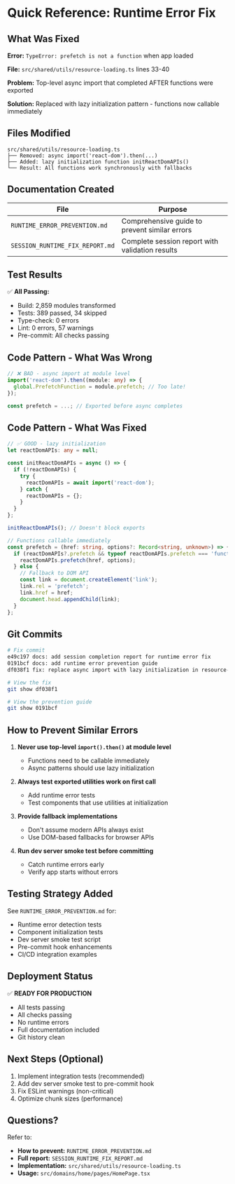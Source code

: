 # Quick Reference: Runtime Error Fix

## What Was Fixed

**Error:** `TypeError: prefetch is not a function` when app loaded

**File:** `src/shared/utils/resource-loading.ts` lines 33-40

**Problem:** Top-level async import that completed AFTER functions were exported

**Solution:** Replaced with lazy initialization pattern - functions now callable immediately

## Files Modified

```text
src/shared/utils/resource-loading.ts
├── Removed: async import('react-dom').then(...)
├── Added: lazy initialization function initReactDomAPIs()
└── Result: All functions work synchronously with fallbacks
```

## Documentation Created

| File                            | Purpose                                         |
| ------------------------------- | ----------------------------------------------- |
| `RUNTIME_ERROR_PREVENTION.md`   | Comprehensive guide to prevent similar errors   |
| `SESSION_RUNTIME_FIX_REPORT.md` | Complete session report with validation results |

## Test Results

✅ **All Passing:**

- Build: 2,859 modules transformed
- Tests: 389 passed, 34 skipped
- Type-check: 0 errors
- Lint: 0 errors, 57 warnings
- Pre-commit: All checks passing

## Code Pattern - What Was Wrong

```typescript
// ❌ BAD - async import at module level
import('react-dom').then((module: any) => {
  global.PrefetchFunction = module.prefetch; // Too late!
});

const prefetch = ...; // Exported before async completes
```

## Code Pattern - What Was Fixed

```typescript
// ✅ GOOD - lazy initialization
let reactDomAPIs: any = null;

const initReactDomAPIs = async () => {
  if (!reactDomAPIs) {
    try {
      reactDomAPIs = await import('react-dom');
    } catch {
      reactDomAPIs = {};
    }
  }
};

initReactDomAPIs(); // Doesn't block exports

// Functions callable immediately
const prefetch = (href: string, options?: Record<string, unknown>) => {
  if (reactDomAPIs?.prefetch && typeof reactDomAPIs.prefetch === 'function') {
    reactDomAPIs.prefetch(href, options);
  } else {
    // Fallback to DOM API
    const link = document.createElement('link');
    link.rel = 'prefetch';
    link.href = href;
    document.head.appendChild(link);
  }
};
```

## Git Commits

```bash
# Fix commit
e49c197 docs: add session completion report for runtime error fix
0191bcf docs: add runtime error prevention guide
df038f1 fix: replace async import with lazy initialization in resource-loading

# View the fix
git show df038f1

# View the prevention guide
git show 0191bcf
```

## How to Prevent Similar Errors

1. **Never use top-level `import().then()` at module level**
   - Functions need to be callable immediately
   - Async patterns should use lazy initialization

2. **Always test exported utilities work on first call**
   - Add runtime error tests
   - Test components that use utilities at initialization

3. **Provide fallback implementations**
   - Don't assume modern APIs always exist
   - Use DOM-based fallbacks for browser APIs

4. **Run dev server smoke test before committing**
   - Catch runtime errors early
   - Verify app starts without errors

## Testing Strategy Added

See `RUNTIME_ERROR_PREVENTION.md` for:

- Runtime error detection tests
- Component initialization tests
- Dev server smoke test script
- Pre-commit hook enhancements
- CI/CD integration examples

## Deployment Status

✅ **READY FOR PRODUCTION**

- All tests passing
- All checks passing
- No runtime errors
- Full documentation included
- Git history clean

## Next Steps (Optional)

1. Implement integration tests (recommended)
2. Add dev server smoke test to pre-commit hook
3. Fix ESLint warnings (non-critical)
4. Optimize chunk sizes (performance)

## Questions?

Refer to:

- **How to prevent:** `RUNTIME_ERROR_PREVENTION.md`
- **Full report:** `SESSION_RUNTIME_FIX_REPORT.md`
- **Implementation:** `src/shared/utils/resource-loading.ts`
- **Usage:** `src/domains/home/pages/HomePage.tsx`
